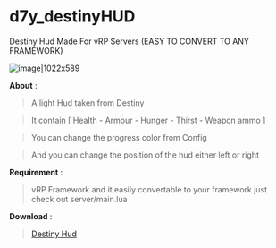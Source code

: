 # d7y_destinyHUD
Destiny Hud Made For vRP Servers (EASY TO CONVERT TO ANY FRAMEWORK)


![image|1022x589](https://cdn.discordapp.com/attachments/976063877651517480/1070463155890815026/image.png)

**About** : 
> A light Hud taken from Destiny

> It contain [ Health - Armour - Hunger - Thirst - Weapon ammo ]

> You can change the progress color from Config

> And you can change the position of the hud either left or right

**Requirement** :
> vRP Framework and it easily convertable to your framework just check out server/main.lua


**Download** :

> [Destiny Hud](https://github.com/D7y1/d7y_destinyHUD)

